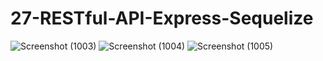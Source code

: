 # 27-RESTful-API-Express-Sequelize
![Screenshot (1003)](https://user-images.githubusercontent.com/62832487/146208309-64ea9bde-228f-4844-b6d6-42aeb7e04000.png)
![Screenshot (1004)](https://user-images.githubusercontent.com/62832487/146208315-cc7b719b-98ec-4a36-a1ec-7f7adec816ae.png)
![Screenshot (1005)](https://user-images.githubusercontent.com/62832487/146208321-40c7463c-6d25-4d48-b1b4-9ccc0f711aff.png)
